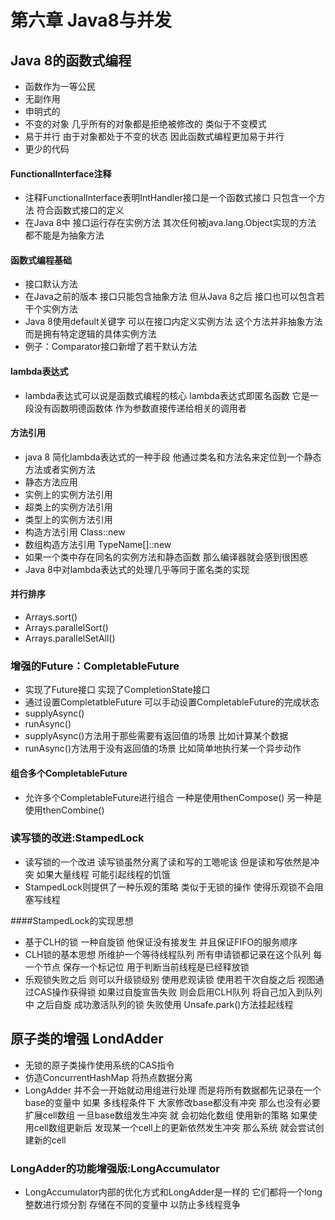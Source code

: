 # 第六章 Java8与并发
## Java 8的函数式编程
- 函数作为一等公民
- 无副作用
- 申明式的
- 不变的对象 几乎所有的对象都是拒绝被修改的 类似于不变模式
- 易于并行 由于对象都处于不变的状态 因此函数式编程更加易于并行 
- 更少的代码

#### FunctionalInterface注释
- 注释FunctionalInterface表明IntHandler接口是一个函数式接口 只包含一个方法 符合函数式接口的定义
- 在Java 8中 接口运行存在实例方法 其次任何被java.lang.Object实现的方法 都不能是为抽象方法

#### 函数式编程基础
- 接口默认方法
- 在Java之前的版本 接口只能包含抽象方法 但从Java 8之后 接口也可以包含若干个实例方法
- Java 8使用default关键字 可以在接口内定义实例方法 这个方法并非抽象方法 而是拥有特定逻辑的具体实例方法
- 例子：Comparator接口新增了若干默认方法

#### lambda表达式
- lambda表达式可以说是函数式编程的核心 lambda表达式即匿名函数 它是一段没有函数明德函数体 作为参数直接传递给相关的调用者

#### 方法引用
- java 8 简化lambda表达式的一种手段 他通过类名和方法名来定位到一个静态方法或者实例方法
- 静态方法应用
- 实例上的实例方法引用
- 超类上的实例方法引用
- 类型上的实例方法引用
- 构造方法引用 Class::new
- 数组构造方法引用 TypeName[]::new
- 如果一个类中存在同名的实例方法和静态函数 那么编译器就会感到很困惑
- Java 8中对lambda表达式的处理几乎等同于匿名类的实现

#### 并行排序
- Arrays.sort()
- Arrays.parallelSort()
- Arrays.parallelSetAll()

### 增强的Future：CompletableFuture
- 实现了Future接口 实现了CompletionState接口
- 通过设置CompletatbleFuture 可以手动设置CompletableFuture的完成状态
- supplyAsync()
- runAsync()
- supplyAsync()方法用于那些需要有返回值的场景 比如计算某个数据
- runAsync()方法用于没有返回值的场景 比如简单地执行某一个异步动作

#### 组合多个CompletableFuture
 - 允许多个CompletableFuture进行组合 一种是使用thenCompose() 另一种是使用thenCombine()

### 读写锁的改进:StampedLock
- 读写锁的一个改进 读写锁虽然分离了读和写的工嗯呢该 但是读和写依然是冲突 如果大量线程 可能引起线程的饥饿
- StampedLock则提供了一种乐观的策略 类似于无锁的操作 使得乐观锁不会阻塞写线程

####StampedLock的实现思想
- 基于CLH的锁 一种自旋锁 他保证没有接发生 并且保证FIFO的服务顺序
- CLH锁的基本思想 所维护一个等待线程队列 所有申请锁都记录在这个队列 每一个节点 保存一个标记位 用于判断当前线程是已经释放锁
- 乐观锁失败之后 则可以升级锁级别 使用悲观读锁 使用若干次自旋之后 视图通过CAS操作获得锁 如果过自旋宣告失败 则会启用CLH队列 将自己加入到队列中 之后自旋 成功激活队列的锁 失败使用 
Unsafe.park()方法挂起线程 

## 原子类的增强 LondAdder
- 无锁的原子类操作使用系统的CAS指令
- 仿造ConcurrentHashMap 将热点数据分离
- LongAdder 并不会一开始就动用组进行处理 而是将所有数据都先记录在一个base的变量中 如果
多线程条件下 大家修改base都没有冲突 那么也没有必要扩展cell数组 一旦base数组发生冲突 就
会初始化数组 使用新的策略 如果使用cell数组更新后 发现某一个cell上的更新依然发生冲突 那么系统
就会尝试创建新的cell

### LongAdder的功能增强版:LongAccumulator
- LongAccumulator内部的优化方式和LongAdder是一样的 它们都将一个long整数进行烦分割
存储在不同的变量中 以防止多线程竞争
